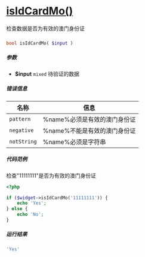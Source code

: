 [isIdCardMo()](http://twinh.github.com/widget/api/isIdCardMo)
=============================================================

检查数据是否为有效的澳门身份证

### 
```php
bool isIdCardMo( $input )
```

##### 参数
* **$input** `mixed` 待验证的数据

##### 错误信息
| **名称**              | **信息**                                                       | 
|-----------------------|----------------------------------------------------------------|
| `pattern`             | %name%必须是有效的澳门身份证                                   |
| `negative`            | %name%不能是有效的澳门身份证                                   |
| `notString`           | %name%必须是字符串                                             |

##### 代码范例
检查"11111111"是否为有效的澳门身份证
```php
<?php

if ($widget->isIdCardMo('11111111')) {
    echo 'Yes';
} else {
    echo 'No';
}
```
##### 运行结果
```php
'Yes'
```
